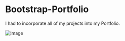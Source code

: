 # Bootstrap-Portfolio

I had to incorporate all of my projects into my Portfolio.

![image](https://user-images.githubusercontent.com/46582302/65397529-cb6c4900-dd7e-11e9-8c0b-27b1da8f8a80.png)



